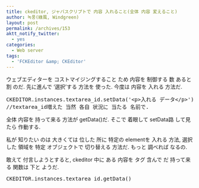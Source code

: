 ```yaml
---
title: ckeditor, ジャバスクリプトで 内容 入れること(全体 内容 変えること)
author: 녹풍(綠風, Windgreen)
layout: post
permalink: /archives/153
aktt_notify_twitter:
  - yes
categories:
  - Web server
tags:
  - 'FCKEditor &amp; CKEditor'
---
```

ウェブエディターを コストマイジングすること ため 内容を 制御する 数 あると 割 のだ. 先に進んで &#8216;選択&#8217;する 方法を 使った. 今度は 内容を 入れる 方法だ.

<pre class="brush:js">CKEDITOR.instances.textarea_id.setData(&#039;&lt;p&gt;入れる データ&lt;/p&gt;&#039;)
//textarea_id増えた 当然 各自 状況に 当たる 名前で.
</pre>

<span role="presentation" class="objectBox objectBox-text ">全体 内容を 持って来る 方法が getData()だ. そこで 着眼して setData路 して見たら 作動する.</span>

私が 知りたい のは 大きくては 位した 所に 特定の elementを 入れる 方法, 選択した 領域を 特定 オブジェクトで 切り替える 方法だ. もっと 調べれば なるの.

敢えて 付言しようとすると, ckeditor 中に ある 内容を タグ 含んで だ 持って来る 関数は 下と ようだ.

<pre class="brush:js">CKEDITOR.instances.textarea_id.getData()
</pre>